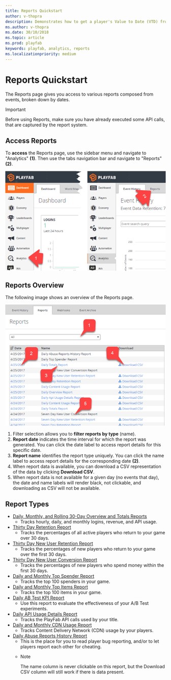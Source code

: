 ```yaml
---
title: Reports Quickstart
author: v-thopra
description: Demonstrates how to get a player's Value to Date (VTD) from their Player Profile.
ms.author: v-thopra
ms.date: 30/10/2018
ms.topic: article
ms.prod: playfab
keywords: playfab, analytics, reports
ms.localizationpriority: medium
---
```


# Reports Quickstart

The Reports page gives you access to various reports composed from events, broken down by dates.

> [!IMPORTANT]
> Before using Reports, make sure you have already executed some API calls, that are captured by the report system.

## Access Reports

To **access** the Reports page, use the sidebar menu and navigate to "Analytics" **(1)**. Then use the tabs navigation bar and navigate to "Reports" **(2)**.

![Game Manager - Analytics - Reports](media/tutorials/game-manager-analytics-open-reports.png)  


## Reports Overview

The following image shows an overview of the Reports page.

![Game Manager - Analytics - Reports](media/tutorials/game-manager-analytics-reports-overview.png)  

1. Filter selection allows you to **filter reports by type** (name).
2. **Report date** indicates the time interval for which the report was generated. You can click the date label to access report details for this specific date.
3. **Report name** identifies the report type uniquely. You can click the name label to access report details for the corresponding date **(2)**.
4. When report data is available, you can download a CSV representation of the data by clicking **Download CSV**.
5. When report data is not available for a given day (no events that day), the date and name labels will render black, not clickable, and downloading as CSV will not be available.

## Report Types

- [Daily, Monthly, and Rolling 30-Day Overview and Totals Reports](daily-monthly-and-rolling-30-day-overview-and-totals-reports.md)
  - Tracks hourly, daily, and monthly logins, revenue, and API usage.
- [Thirty Day Retention Report](thirty-day-retention-report.md)
  - Tracks the percentages of all active players who return to your game over 30 days.
- [Thirty Day New User Retention Report](thirty-day-new-user-retention-report.md) 
  - Tracks the percentages of new players who return to your game over the first 30 days.
- [Thirty Day New User Conversion Report](thirty-day-new-user-conversion-report.md) 
  - Tracks the percentages of new players who spend money within the first 30 days.
- [Daily and Monthly Top Spender Report](daily-and-monthly-top-spender-report.md)
  - Tracks the top 100 spenders in your game.
- [Daily and Monthly Top Items Report](daily-and-monthly-top-items-report.md) 
  - Tracks the top 100 items in your game.
- [Daily AB Test KPI Report](daily-ab-test-kpi-report.md)
  - Use this report to evaluate the effectiveness of your A/B Test experiments.
- [Daily API Usage Details Report](daily-api-usage-details-report.md) 
  - Tracks the PlayFab API calls used by your title.
- [Daily and Monthly CDN Usage Report](daily-and-monthly-cdn-usage-report.md)
  - Tracks Content Delivery Network (CDN) usage by your players.
- [Daily Abuse Reports History Report](daily-abuse-reports-history-report.md) 
  - This is the place for you to read player bug reporting, and/or to let players report each other for cheating.
  - > [!NOTE]
    > The name column is never clickable on this report, but the Download CSV column will still work if there is data present.
